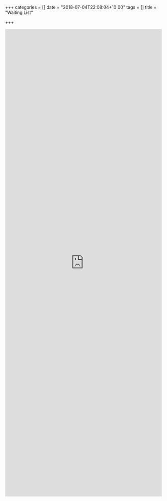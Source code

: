 +++
categories = []
date = "2018-07-04T22:08:04+10:00"
tags = []
title = "Waiting List"

+++
<iframe src="https://script.google.com/macros/s/AKfycbzWOQYhczs6nNG2am7cAPffZU4nTIA66HpJ7-Ml-HzDJCBi9hI/exec?page=new_form" width=100% height=1500 frameborder="0" marginheight="0" marginwidth="0">Loading…</iframe>
